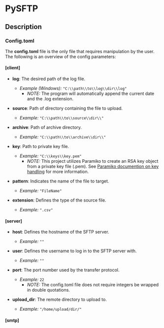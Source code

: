 # PySFTP

## Description



### Config.toml

The **config.toml** file is the only file that requires manipulation by the user. The following is an overview of the config parameters:

#### [client]

- **log**: The desired path of the log file.
    - *Example (Windows):* `"C:\\path\\to\\log\\dir\\log"`
        - *NOTE:* The program will automatically append the current date and the .log extension.

- **source**: Path of directory containing the file to upload.
    - *Example:* `"C:\\path\\to\\source\\dir\\"`

- **archive**: Path of archive directory.
    - *Example:* `"C:\\path\\to\\archive\\dir\\"`

- **key**: Path to private key file.
    - *Example:* `"C:\\keys\\key.pem"`
        - *NOTE:* This project utilizes Paramiko to create an RSA key object from a private key file (.pem). See [Paramiko documention on key handling](https://docs.paramiko.org/en/stable/api/keys.html) for more information.

- **pattern**: Indicates the name of the file to target.
    - *Example:* `"FileName"`

- **extension**: Defines the type of the source file.
    - *Example:* `".csv"`

#### [server]

- **host**: Defines the hostname of the SFTP server.
    - *Example:* `""`

- **user**: Defines the username to log in to the SFTP server with.
    - *Example:* `""`

- **port**: The port number used by the transfer protocol.
    - *Example:* `22`
        - *NOTE:* The config.toml file does not require integers be wrapped in double quotations.

- **upload_dir**: The remote directory to upload to.
    - *Example:* `"/home/upload/dir/"`

#### [smtp]